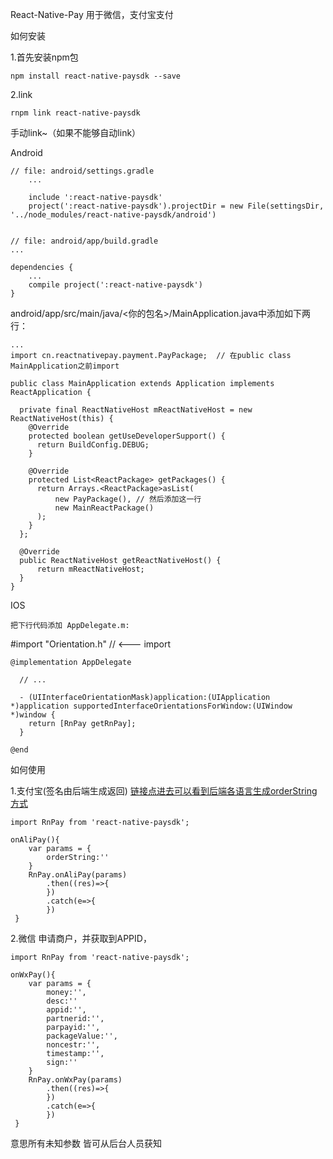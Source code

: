 ﻿React-Native-Pay
用于微信，支付宝支付

如何安装

1.首先安装npm包

	npm install react-native-paysdk --save
2.link

	rnpm link react-native-paysdk
手动link~（如果不能够自动link）

Android

	// file: android/settings.gradle
		...
 
		include ':react-native-paysdk'
		project(':react-native-paysdk').projectDir = new File(settingsDir, '../node_modules/react-native-paysdk/android')


	// file: android/app/build.gradle
	...
	 
	dependencies {
	    ...
	    compile project(':react-native-paysdk')
	}

android/app/src/main/java/<你的包名>/MainApplication.java中添加如下两行：


	...
	import cn.reactnativepay.payment.PayPackage;  // 在public class MainApplication之前import 
	 
	public class MainApplication extends Application implements ReactApplication {
	 
	  private final ReactNativeHost mReactNativeHost = new ReactNativeHost(this) {
	    @Override
	    protected boolean getUseDeveloperSupport() {
	      return BuildConfig.DEBUG;
	    }
	 
	    @Override
	    protected List<ReactPackage> getPackages() {
	      return Arrays.<ReactPackage>asList(
	          new PayPackage(), // 然后添加这一行 
	          new MainReactPackage()
	      );
	    }
	  };
	 
	  @Override
	  public ReactNativeHost getReactNativeHost() {
	      return mReactNativeHost;
	  }
	}

IOS

	把下行代码添加 AppDelegate.m:

#import "Orientation.h" // <--- import

	@implementation AppDelegate

	  // ...

	  - (UIInterfaceOrientationMask)application:(UIApplication *)application supportedInterfaceOrientationsForWindow:(UIWindow *)window {
	    return [RnPay getRnPay];
	  }

	@end

如何使用

1.支付宝(签名由后端生成返回)
    [链接点进去可以看到后端各语言生成orderString方式](https://doc.open.alipay.com/docs/doc.htm?spm=a219a.7629140.0.0.RLJecF&treeId=54&articleId=106370&docType=1)

	import RnPay from 'react-native-paysdk';

	onAliPay(){
		var params = {
			orderString:''
		}
		RnPay.onAliPay(params)
			.then((res)=>{
			})
			.catch(e=>{
			})
     }

2.微信
	申请商户，并获取到APPID，

	import RnPay from 'react-native-paysdk';

	onWxPay(){
		var params = {
			money:'',
			desc:''
			appid:'',
			partnerid:'',
			parpayid:'',
			packageValue:'',
			noncestr:'',
			timestamp:'',
			sign:''
		}
		RnPay.onWxPay(params)
			.then((res)=>{
			})
			.catch(e=>{
			})
     }

意思所有未知参数 皆可从后台人员获知
